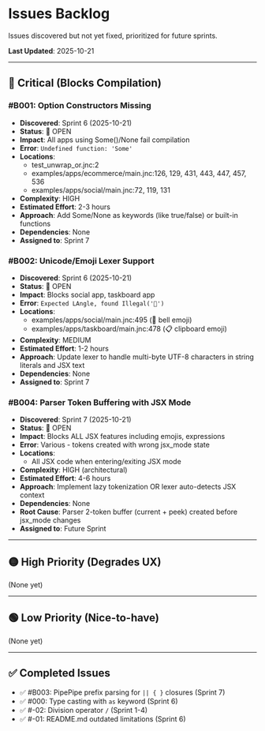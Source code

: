 # Issues Backlog

Issues discovered but not yet fixed, prioritized for future sprints.

**Last Updated**: 2025-10-21

---

## 🔴 Critical (Blocks Compilation)

### #B001: Option Constructors Missing
- **Discovered**: Sprint 6 (2025-10-21)
- **Status**: 🔴 OPEN
- **Impact**: All apps using Some()/None fail compilation
- **Error**: `Undefined function: 'Some'`
- **Locations**:
  - test_unwrap_or.jnc:2
  - examples/apps/ecommerce/main.jnc:126, 129, 431, 443, 447, 457, 536
  - examples/apps/social/main.jnc:72, 119, 131
- **Complexity**: HIGH
- **Estimated Effort**: 2-3 hours
- **Approach**: Add Some/None as keywords (like true/false) or built-in functions
- **Dependencies**: None
- **Assigned to**: Sprint 7

### #B002: Unicode/Emoji Lexer Support
- **Discovered**: Sprint 6 (2025-10-21)
- **Status**: 🔴 OPEN
- **Impact**: Blocks social app, taskboard app
- **Error**: `Expected LAngle, found Illegal('🔔')`
- **Locations**:
  - examples/apps/social/main.jnc:495 (🔔 bell emoji)
  - examples/apps/taskboard/main.jnc:478 (📋 clipboard emoji)
- **Complexity**: MEDIUM
- **Estimated Effort**: 1-2 hours
- **Approach**: Update lexer to handle multi-byte UTF-8 characters in string literals and JSX text
- **Dependencies**: None
- **Assigned to**: Sprint 7

### #B004: Parser Token Buffering with JSX Mode
- **Discovered**: Sprint 7 (2025-10-21)
- **Status**: 🔴 OPEN
- **Impact**: Blocks ALL JSX features including emojis, expressions
- **Error**: Various - tokens created with wrong jsx_mode state
- **Locations**:
  - All JSX code when entering/exiting JSX mode
- **Complexity**: HIGH (architectural)
- **Estimated Effort**: 4-6 hours
- **Approach**: Implement lazy tokenization OR lexer auto-detects JSX context
- **Dependencies**: None
- **Root Cause**: Parser 2-token buffer (current + peek) created before jsx_mode changes
- **Assigned to**: Future Sprint

---

## 🟡 High Priority (Degrades UX)

(None yet)

---

## 🟢 Low Priority (Nice-to-have)

(None yet)

---

## ✅ Completed Issues

- ✅ #B003: PipePipe prefix parsing for `|| { }` closures (Sprint 7)
- ✅ #000: Type casting with `as` keyword (Sprint 6)
- ✅ #-02: Division operator `/` (Sprint 1-4)
- ✅ #-01: README.md outdated limitations (Sprint 6)

